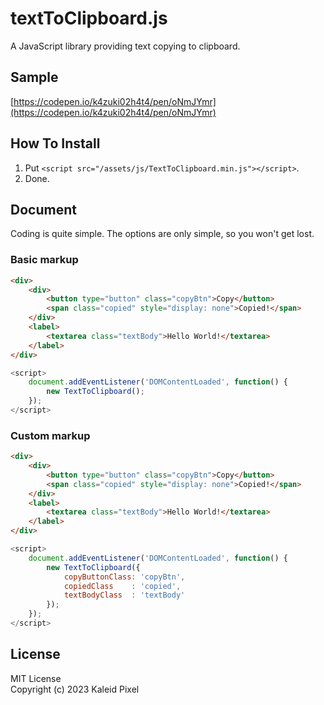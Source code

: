 # textToClipboard.js
A JavaScript library providing text copying to clipboard.

## Sample
[https://codepen.io/k4zuki02h4t4/pen/oNmJYmr](https://codepen.io/k4zuki02h4t4/pen/oNmJYmr)

## How To Install
1. Put `<script src="/assets/js/TextToClipboard.min.js"></script>`.
1. Done.

## Document
Coding is quite simple. The options are only simple, so you won't get lost.

### Basic markup

```html
<div>
    <div>
        <button type="button" class="copyBtn">Copy</button>
        <span class="copied" style="display: none">Copied!</span>
    </div>
    <label>
        <textarea class="textBody">Hello World!</textarea>
    </label>
</div>
```

```javascript
<script>
    document.addEventListener('DOMContentLoaded', function() {
        new TextToClipboard();
    });
</script>

```


### Custom markup

```html
<div>
    <div>
        <button type="button" class="copyBtn">Copy</button>
        <span class="copied" style="display: none">Copied!</span>
    </div>
    <label>
        <textarea class="textBody">Hello World!</textarea>
    </label>
</div>
```

```javascript
<script>
    document.addEventListener('DOMContentLoaded', function() {
        new TextToClipboard({
            copyButtonClass: 'copyBtn',
            copiedClass    : 'copied',
            textBodyClass  : 'textBody'
        });
    });
</script>

```

## License
MIT License  
Copyright (c) 2023 Kaleid Pixel

